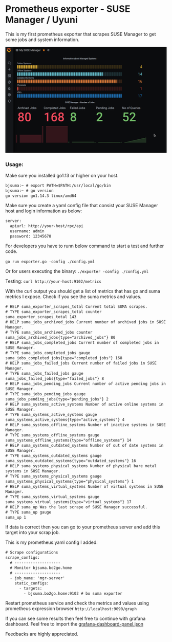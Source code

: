 # Prometheus exporter - SUSE Manager / Uyuni

This is my first prometheus exporter that scrapes SUSE Manager to get some jobs and system information.

![suma dashboard](https://github.com/bjin01/exporters/blob/main/sample-dashboard.png "suma dashboard")
### Usage:
Make sure you installed go1.13 or higher on your host. 

```
bjsuma:~ # export PATH=$PATH:/usr/local/go/bin
bjsuma:~ # go version
go version go1.14.3 linux/amd64

```

Make sure you create a yaml config file that consist your SUSE Manager host and login information as below:
```
server:
  apiurl: http://your-host/rpc/api
  username: admin
  password: 12345678
```

For developers you have to runn below command to start a test and further code.

```go run exporter.go -config ./config.yml```

Or for users executing the binary:
```./exporter -config ./config.yml```

Testing:
```curl http://your-host:9102/metrics```

With the curl output you should get a list of metrics that has go and suma metrics I expose. Check if you see the suma metrics and values.
```
# HELP suma_exporter_scrapes_total Current total SUMA scrapes.
# TYPE suma_exporter_scrapes_total counter
suma_exporter_scrapes_total 143
# HELP suma_jobs_archived_jobs Current number of archived jobs in SUSE Manager.
# TYPE suma_jobs_archived_jobs counter
suma_jobs_archived_jobs{type="archived_jobs"} 80
# HELP suma_jobs_completed_jobs Current number of completed jobs in SUSE Manager.
# TYPE suma_jobs_completed_jobs gauge
suma_jobs_completed_jobs{type="completed_jobs"} 168
# HELP suma_jobs_failed_jobs Current number of failed jobs in SUSE Manager.
# TYPE suma_jobs_failed_jobs gauge
suma_jobs_failed_jobs{type="failed_jobs"} 8
# HELP suma_jobs_pending_jobs Current number of active pending jobs in SUSE Manager.
# TYPE suma_jobs_pending_jobs gauge
suma_jobs_pending_jobs{type="pending_jobs"} 2
# HELP suma_systems_active_systems Number of active online systems in SUSE Manager.
# TYPE suma_systems_active_systems gauge
suma_systems_active_systems{type="active_systems"} 4
# HELP suma_systems_offline_systems Number of inactive systems in SUSE Manager.
# TYPE suma_systems_offline_systems gauge
suma_systems_offline_systems{type="offline_systems"} 14
# HELP suma_systems_outdated_systems Number of out of date systems in SUSE Manager.
# TYPE suma_systems_outdated_systems gauge
suma_systems_outdated_systems{type="outdated_systems"} 16
# HELP suma_systems_physical_systems Number of physical bare metal systems in SUSE Manager.
# TYPE suma_systems_physical_systems gauge
suma_systems_physical_systems{type="physical_systems"} 1
# HELP suma_systems_virtual_systems Number of virtual systems in SUSE Manager.
# TYPE suma_systems_virtual_systems gauge
suma_systems_virtual_systems{type="virtual_systems"} 17
# HELP suma_up Was the last scrape of SUSE Manager successful.
# TYPE suma_up gauge
suma_up 1
```

If data is correct then you can go to your prometheus server and add this target into your scrap job.

This is my prometheus.yaml config I added:
```
# Scrape configurations
scrape_configs:
  # --------------------
  # Monitor bjsuma.bo2go.home
  # --------------------
  - job_name: 'mgr-server'
    static_configs:
      - targets:
        - bjsuma.bo2go.home:9102 # bo suma exporter 

```
Restart prometheus service and check the metrics and values using prometheus expression browser
```http://localhost:9090/graph```

If you can see some results then feel free to continue with grafana dashboard.
Feel free to import the [grafana-dashboard-panel.json](https://github.com/bjin01/exporters/blob/main/grafana-dashboard-panel.json)

Feedbacks are highly appreciated.



